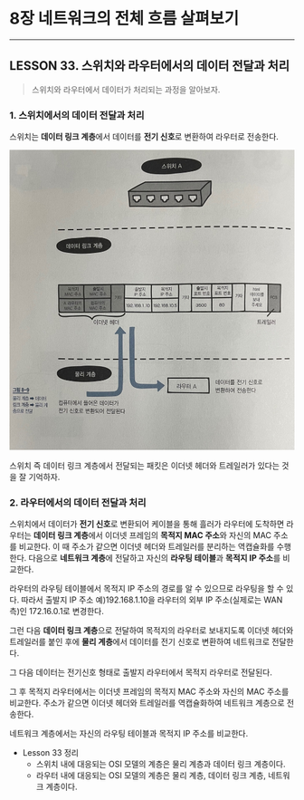# 8장 네트워크의 전체 흐름 살펴보기

---

## LESSON 33. 스위치와 라우터에서의 데이터 전달과 처리

> 스위치와 라우터에서 데이터가 처리되는 과정을 알아보자.



### 1. 스위치에서의 데이터 전달과 처리

스위치는 **데이터 링크 계층**에서 데이터를 **전기 신호**로 변환하여 라우터로 전송한다.

<img src="8장_33_스위치와_라우터에서의_데이터_전달과_처리.assets/image-20210209182439727.png" alt="image-20210209182439727" style="zoom: 67%;" />

스위치 즉 데이터 링크 계층에서 전달되는 패킷은 이더넷 헤더와 트레일러가 있다는 것을 잘 기억하자.



### 2. 라우터에서의 데이터 전달과 처리

스위치에서 데이터가 **전기 신호**로 변환되어 케이블을 통해 흘러가 라우터에 도착하면 라우터는 **데이터 링크 계층**에서 이더넷 프레임의 **목적지 MAC 주소**와 자신의 MAC 주소를 비교한다. 이 때 주소가 같으면 이더넷 헤더와 트레일러를 분리하는 역캡슐화를 수행한다. 다음으로 **네트워크 계층**에 전달하고 자신의 **라우팅 테이블**과 **목적지 IP 주소**를 비교한다.

라우터의 라우팅 테이블에서 목적지 IP 주소의 경로를 알 수 있으므로 라우팅을 할 수 있다. 따라서 출발지 IP 주소 예)192.168.1.10을 라우터의 외부 IP 주소(실제로는 WAN 측)인 172.16.0.1로 변경한다.

그런 다음 **데이터 링크 계층**으로 전달하여 목적지의 라우터로 보내지도록 이더넷 헤더와 트레일러를 붙인 후에 **물리 계층**에서 데이터를 전기 신호로 변환하여 네트워크로 전달한다.

그 다음 데이터는 전기신호 형태로 출발지 라우터에서 목적지 라우터로 전달된다.

그 후 목적지 라우터에서는 이더넷 프레임의 목적지 MAC 주소와 자신의 MAC 주소를 비교한다. 주소가 같으면 이더넷 헤더와 트레일러를 역캡슐화하여 네트워크 계층으로 전송한다.

네트워크 계층에서는 자신의 라우팅 테이블과 목적지 IP 주소를 비교한다.



* Lesson 33 정리
  * 스위치 내에 대응되는 OSI 모델의 계층은 물리 계층과 데이터 링크 계층이다.
  * 라우터 내에 대응되는 OSI 모델의 계층은 물리 계층, 데이터 링크 계층, 네트워크 계층이다.